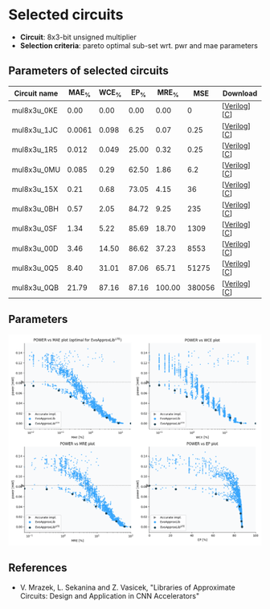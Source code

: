 
Selected circuits
===================
 - **Circuit**: 8x3-bit unsigned multiplier
 - **Selection criteria**: pareto optimal sub-set wrt. pwr and mae parameters

Parameters of selected circuits
----------------------------

| Circuit name | MAE<sub>%</sub> | WCE<sub>%</sub> | EP<sub>%</sub> | MRE<sub>%</sub> | MSE | Download |
| --- |  --- | --- | --- | --- | --- | --- | 
| mul8x3u_0KE | 0.00 | 0.00 | 0.00 | 0.00 | 0 |  [[Verilog](mul8x3u_0KE.v)]  [[C](mul8x3u_0KE.c)] |
| mul8x3u_1JC | 0.0061 | 0.098 | 6.25 | 0.07 | 0.25 |  [[Verilog](mul8x3u_1JC.v)]  [[C](mul8x3u_1JC.c)] |
| mul8x3u_1R5 | 0.012 | 0.049 | 25.00 | 0.32 | 0.25 |  [[Verilog](mul8x3u_1R5.v)]  [[C](mul8x3u_1R5.c)] |
| mul8x3u_0MU | 0.085 | 0.29 | 62.50 | 1.86 | 6.2 |  [[Verilog](mul8x3u_0MU.v)]  [[C](mul8x3u_0MU.c)] |
| mul8x3u_15X | 0.21 | 0.68 | 73.05 | 4.15 | 36 |  [[Verilog](mul8x3u_15X.v)]  [[C](mul8x3u_15X.c)] |
| mul8x3u_0BH | 0.57 | 2.05 | 84.72 | 9.25 | 235 |  [[Verilog](mul8x3u_0BH.v)]  [[C](mul8x3u_0BH.c)] |
| mul8x3u_0SF | 1.34 | 5.22 | 85.69 | 18.70 | 1309 |  [[Verilog](mul8x3u_0SF.v)]  [[C](mul8x3u_0SF.c)] |
| mul8x3u_00D | 3.46 | 14.50 | 86.62 | 37.23 | 8553 |  [[Verilog](mul8x3u_00D.v)]  [[C](mul8x3u_00D.c)] |
| mul8x3u_0Q5 | 8.40 | 31.01 | 87.06 | 65.71 | 51275 |  [[Verilog](mul8x3u_0Q5.v)]  [[C](mul8x3u_0Q5.c)] |
| mul8x3u_0QB | 21.79 | 87.16 | 87.16 | 100.00 | 380056 |  [[Verilog](mul8x3u_0QB.v)]  [[C](mul8x3u_0QB.c)] |
    
Parameters
--------------
![Parameters figure](fig.png)

References
--------------
   - V. Mrazek, L. Sekanina and Z. Vasicek, "Libraries of Approximate Circuits: Design and Application in CNN Accelerators"

             